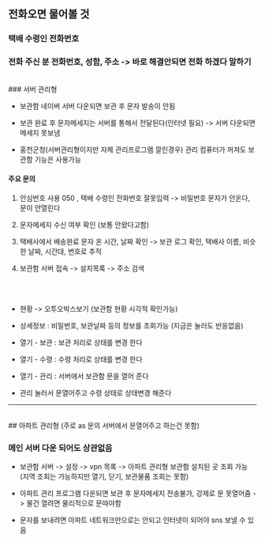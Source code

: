 ## 전화오면 물어볼 것

### 택배 수령인 전화번호

### 전화 주신 분 전화번호, 성함, 주소 -> 바로 해결안되면 전화 하겠다 말하기

<br>
### 서버 관리형

- 보관함 네이버 서버 다운되면 보관 후 문자 발송이 안됨

- 보관 완료 후 문자메세지는 서버를 통해서 전달된다(인터넷 필요) -> 서버 다운되면 메세지 못보냄

- 홍천군청(서버관리형이지만 자체 관리프로그램 깔린경우)
관리 컴퓨터가 꺼져도 보관함 기능은 사용가능

#### 주요 문의 

1. 안심번호 사용 050 , 택배 수령인 전화번호 잘못입력 -> 비밀번호 문자가 안온다, 문이 안열린다 

2. 문자메세지 수신 여부 확인 (보통 안왔다고함)

3. 택배사에서 배송완료 문자 온 시간, 날짜 확인 -> 보관 로그 확인, 택배사 이름, 비슷한 날짜, 시간대, 번호로 추적 

4. 보관함 서버 접속 -> 설치목록 -> 주소 검색
<br>
<br>

- 현황 -> 오투오박스보기 (보관함 현황 시각적 확인가능)

- 상세정보      :  비밀번호, 보관날짜 등의 정보를 조회가능 (지금은 눌러도 반응없음)

- 열기 - 보관  :  보관 처리로 상태를 변경 한다
- 열기 - 수령  :  수령 처리로 상태를 변경 한다	
- 열기 - 관리  :  서버에서 보관함 문을 열어 준다

- 관리 눌러서 문열어주고 수령 상태로 상태변경 해준다

---
<br>
## 아파트 관리형 (주로 as 문의 서버에서 문열어주고 하는건 못함)

### 메인 서버 다운 되어도 상관없음

- 보관함 서버 -> 설정 -> vpn 목록 -> 아파트 관리형 보관함 설치된 곳 조회 가능
(지역 조회는 가능하지만 열기, 닫기, 보관물품 조회는 못함)

- 아파트 관리 프로그램 다운되면 보관 후 문자메세지 전송불가, 강제로 문 못열어줌 -> 물건 열려면 물리적으로 문따야함

- 문자를 보내려면 아파트 네트워크만으로는 안되고 인터넷이 되어야 sns 보낼 수 있음









